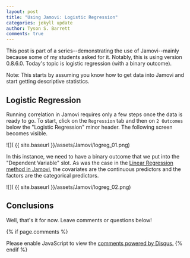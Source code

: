 ```yaml
---
layout: post
title: "Using Jamovi: Logistic Regression"
categories: jekyll update
author: Tyson S. Barrett
comments: true
---
```


This post is part of a series--demonstrating the use of Jamovi--mainly because some of my students asked for it. Notably, this is using version 0.8.6.0. Today's topic is logistic regression (with a binary outcome).

Note: This starts by assuming you know how to get data into Jamovi and start getting descriptive statistics.

## Logistic Regression

Running correlation in Jamovi requires only a few steps once the data is ready to go. To start, click on the `Regression` tab and then on `2 Outcomes` below the "Logistic Regression" minor header. The following screen becomes visible.

![]( {{ site.baseurl }}/assets/Jamovi/logreg_01.png)

In this instance, we need to have a binary outcome that we put into the "Dependent Variable" slot. As was the case in the [Linear Regression method in Jamovi](http://tysonbarrett.com//jekyll/update/2018/03/28/jamovi_correlation_regression/), the covariates are the continuous predictors and the factors are the categorical predictors.

![]( {{ site.baseurl }}/assets/Jamovi/logreg_02.png)





## Conclusions

Well, that's it for now. Leave comments or questions below!






{% if page.comments %} 
<div id="disqus_thread"></div>
<script>
    /**
     *  RECOMMENDED CONFIGURATION VARIABLES: EDIT AND UNCOMMENT THE SECTION BELOW TO INSERT DYNAMIC VALUES FROM YOUR PLATFORM OR CMS.
     *  LEARN WHY DEFINING THESE VARIABLES IS IMPORTANT: https://disqus.com/admin/universalcode/#configuration-variables
     */
    /*
    var disqus_config = function () {
        this.page.url = page.url;  // Replace PAGE_URL with your page's canonical URL variable
        this.page.identifier = page.identifer; // Replace PAGE_IDENTIFIER with your page's unique identifier variable
    };
    */
    (function() {  // DON'T EDIT BELOW THIS LINE
        var d = document, s = d.createElement('script');
        
        s.src = '//tysonstanley.disqus.com/embed.js';
        
        s.setAttribute('data-timestamp', +new Date());
        (d.head || d.body).appendChild(s);
    })();
</script>
<noscript>Please enable JavaScript to view the <a href="https://disqus.com/?ref_noscript" rel="nofollow">comments powered by Disqus.</a></noscript>
{% endif %}

